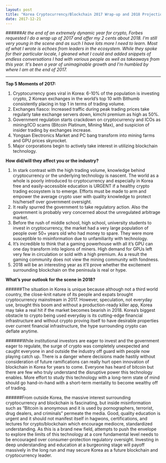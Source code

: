 ```yaml
---
layout: post
title: "Korea Cryptocurrency/Blockchain 2017 Wrap-up and 2018 Projection"
date: 2017-12-21
---
```


######*At the end of an extremely dynamic year for crypto, Forbes requested I do a wrap up of 2017 and offer my 2 cents about 2018. I'm still very young in the scene and as such I have lots more I need to learn. Most of what I wrote is echoes from leaders in the ecosystem. While they spoke for their particular locale, I gleaned what I could and added snippets of endless conversations I had with various people as well as takeaways from this year. It's been a year of unimaginable growth and I'm humbled by where I am at the end of 2017.*

***
__Top 5 Moments of 2017:__

1. Cryptocurrency goes viral in Korea: 6-10% of the population is investing crypto, 2 Korean exchanges in the world’s top 10 with Bithumb consistently placing in top 1 in terms of trading volume.
2. Exchanges fiasco: Increased traffic during peak trading prices take regularly take exchange servers down, kimchi premium as high as 50%.
3. Government regulation starts crackdown on cryptocurrency and ICOs as mining/ICO scams (Bitcoin Platinum, Mining Max), and suspicion of insider trading by exchanges increase.
4. Yongsan Electronics Market and PC bang transform into mining farms and GPU prices skyrocket.
5. Major corporations begin to actively take interest in utilizing blockchain technology.

__How did/will they affect you or the industry?__

1. In stark contrast with the high trading volume, knowledge behind cryptocurrency or the underlying technology is nascent. The world as a whole is poorly introduced to cryptocurrency and especially in Korea free and easily-accessible education is URGENT if a healthy crypto trading ecosystem is to emerge. Efforts must be made to arm and empower the average crypto user with quality knowledge to protect his/herself over government oversight.
2. It really spurred the government to take regulatory action. Also the government is probably very concerned about the unregulated arbitrage market.
3. Before the rush of middle school, high school, university students to invest in cryptocurrency, the market had a very large population of people over 50+ years old who had money to spare. They were more susceptible to misinformation due to unfamiliarity with technology.
4. It’s incredible to think that a gaming powerhouse with all it’s GPU can one day transform into legions of miners. High demand for GPUs left very few in circulation or sold with a high premium. As a result the gaming community does not view the mining community with fondness.
5. 2018 will be an interesting year as it’ll prove whether the excitement surrounding blockchain on the peninsula is real or hype.

__What’s your outlook for the scene in 2018?__

######The situation in Korea is unique because although not a third world country, the close-knit nature of its people and expats brought cryptocurrency mainstream in 2017. However, speculation, not everyday use, brought this boom and without a production-ready killer app, Korea may take a real hit if the market becomes bearish in 2018. Korea’s biggest obstacle to crypto being used everyday is its cutting-edge financial infrastructure and without crypto proving itself to have desirable properties over current financial infrastructure, the hype surrounding crypto can deflate anytime.

######While institutional investors are eager to invest and the government eager to regulate, the surge of crypto was completely unexpected and caught everyone in and outside the industry off guard with people now playing catch up. There is a danger where decisions made hastily without consideration of future ramifications can really hurt open innovation of blockchain in Korea for years to come. Everyone has heard of bitcoin but there are few who truly understand the disruptive power this technology enables. More effort to study this technology with a long-term state of mind should go hand-in-hand with a short-term mentality to become wealthy off of trading.

######From outside Korea, the massive interest surrounding cryptocurrency and blockchain is fascinating, but inside misinformation such as “Bitcoin is anonymous and it is used by pornographers, terrorist, drug dealers, and criminals” permeate the media. Good, quality education is urgent and it should not manifest itself in hagwons, certifications, and lectures for crypto/blockchain which encourage mediocre, standardized understanding. As this is a brand new field, attempts to push the envelope to explore the limits of this technology at a core fundamental level needs to be encouraged over consumer-protection regulatory oversight. Investing in deep understanding and education at a burgeoning stage will payoff massively in the long run and may secure Korea as a future blockchain and cryptocurrency leader.
